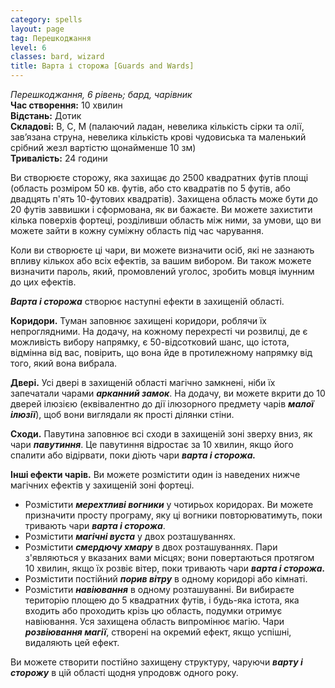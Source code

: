 ```yaml
---
category: spells
layout: page
tag: Перешкоджання
level: 6
classes: bard, wizard
title: Варта і сторожа [Guards and Wards]
---
```


_Перешкоджання, 6 рівень; бард, чарівник_    
**Час створення:** 10 хвилин    
**Відстань:** Дотик    
**Складові:** В, С, М (палаючий ладан, невелика кількість сірки та олії, зав’язана струна, невелика кількість крові чудовиська та маленький срібний жезл вартістю щонайменше 10 зм)    
**Тривалість:** 24 години    

Ви створюєте сторожу, яка захищає до 2500 квадратних футів площі (область розміром 50 кв. футів, або сто квадратів по 5 футів, або двадцять п'ять 10-футових квадратів). Захищена область може бути до 20 футів заввишки і сформована, як ви бажаєте. Ви можете захистити кілька поверхів фортеці, розділивши область між ними, за умови, що ви можете зайти в кожну суміжну область під час чарування.    

Коли ви створюєте ці чари, ви можете визначити осіб, які не зазнають впливу кількох або всіх ефектів, за вашим вибором. Ви також можете визначити пароль, який, промовлений уголос, зробить мовця імунним до цих ефектів.    

**_Варта і сторожа_** створює наступні ефекти в захищеній області.   

**Коридори.** Туман заповнює захищені коридори, роблячи їх непроглядними. На додачу, на кожному перехресті чи розвилці, де є можливість вибору напрямку, є 50-відсотковий шанс, що істота, відмінна від вас, повірить, що вона йде в протилежному напрямку від того, який вона вибрала.    

**Двері.** Усі двері в захищеній області магічно замкнені, ніби їх запечатали чарами **_арканний замок_**. На додачу, ви можете вкрити до 10 дверей ілюзією (еквівалентно до дії ілюзорного предмету чарів **_малої ілюзії_**), щоб вони виглядали як прості ділянки стіни.    

**Сходи.** Павутина заповнює всі сходи в захищеній зоні зверху вниз, як чари **_павутиння_**. Це павутиння відростає за 10 хвилин, якщо його спалити або відірвати, поки діють чари **_варта і сторожа._**    

**Інші ефекти чарів.** Ви можете розмістити один із наведених нижче магічних ефектів у захищеній зоні фортеці.
* Розмістити **_мерехтливі вогники_** у чотирьох коридорах. Ви можете призначити просту програму, яку ці вогники повторюватимуть, поки тривають чари **_варта і сторожа_**.
* Розмістити **_магічні вуста_** у двох розташуваннях.
* Розмістити **_смердючу хмару_** в двох розташуваннях. Пари з'являються у вказаних вами місцях; вони повертаються протягом 10 хвилин, якщо їх розвіє вітер, поки тривають чари **_варта і сторожа._**
* Розмістити постійний **_порив вітру_** в одному коридорі або кімнаті.
* Розмістити **_навіювання_** в одному розташуванні. Ви вибираєте територію площею до 5 квадратних футів, і будь-яка істота, яка входить або проходить крізь цю область, подумки отримує навіювання. Уся захищена область випромінює магію. Чари **_розвіювання магії_**, створені на окремий ефект, якщо успішні, видаляють цей ефект.    

Ви можете створити постійно захищену структуру, чаруючи **_варту і сторожу_** в цій області щодня упродовж одного року. 
